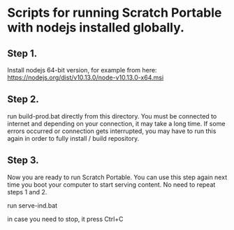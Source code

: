 # Scripts for running Scratch Portable with nodejs installed globally.

## Step 1.

  Install nodejs 64-bit version,
  for example from here: https://nodejs.org/dist/v10.13.0/node-v10.13.0-x64.msi

## Step 2.

  run build-prod.bat directly from this directory. You must be connected to internet
  and depending on your connection, it may take a long time. 
  If some errors occurred or connection gets interrupted, you may have to run
  this again in order to fully install / build repository.

## Step 3.

  Now you are ready to run Scratch Portable. You can use this step again next
  time you boot your computer to start serving content. No need to repeat steps 1 and 2.
  
  run serve-ind.bat

  in case you need to stop, it press Ctrl+C
